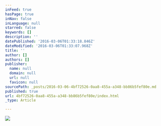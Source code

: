 ```yaml
---
inFeed: true
hasPage: true
inNav: false
inLanguage: null
starred: false
keywords: []
description: ''
datePublished: '2016-03-06T01:33:18.846Z'
dateModified: '2016-03-06T01:33:07.968Z'
title: ''
author: []
authors: []
publisher:
  name: null
  domain: null
  url: null
  favicon: null
sourcePath: _posts/2016-03-06-4bf72526-0aa8-455a-a348-bb86b5fef80e.md
published: true
url: 4bf72526-0aa8-455a-a348-bb86b5fef80e/index.html
_type: Article

---
```

![](https://the-grid-user-content.s3-us-west-2.amazonaws.com/0731de33-ebba-4560-b431-739f6cd2f17e.jpg)